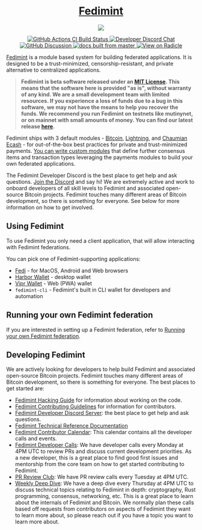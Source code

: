 <h1 align="center">
  <a href="https://fedimint.org">
    Fedimint
  </a>
</h1>

<p align="center">
    <img src="docs/banner.png">
</p>

<p align="center">
  <a href="https://github.com/fedimint/fedimint/actions/workflows/ci-nix.yml">
      <img src="https://github.com/fedimint/fedimint/actions/workflows/ci-nix.yml/badge.svg" alt="GitHub Actions CI Build Status">
  </a>
  <a href="https://chat.fedimint.org"><img alt="Developer Discord Chat" src="https://img.shields.io/discord/990354215060795454?label=dev%20chat"></a>
  <a href="https://github.com/fedimint/fedimint/discussions">
    <img src="https://img.shields.io/badge/community-discussion-blue" alt="GitHub Discussion">
  </a>
  <a href="https://docs.fedimint.org">
    <img src="https://img.shields.io/static/v1?label=Docs&message=master&color=007ec6&logo=GitBook&logoColor=ffffff" alt="docs built from master">
  </a>
  <a href="https://app.radicle.xyz/nodes/radicle.fedimint.org/rad:z2eeB9LF8fDNJQaEcvAWxQmU7h2PG">
    <img src="https://img.shields.io/badge/Radicle-explore-blue" alt="View on Radicle">
  </a>
</p>

[Fedimint](https://fedimint.org) is a module based system for building federated applications. It is designed to be a
trust-minimized, censorship-resistant, and private alternative to centralized applications.

> **Fedimint is beta software released under
an [MIT License](https://github.com/fedimint/fedimint/blob/master/LICENSE). This means that the software here is
provided "as is", without warranty of any kind. We are a small development team with limited resources. If you
experience a loss of funds due to a bug in this software, we may not have the means to help you recover the funds. We
recommend you run Fedimint on testnets like mutinynet, or on mainnet with small amounts of money. You can find our
latest release [here](https://github.com/fedimint/fedimint/releases/latest).**

Fedimint ships with 3 default
modules - [Bitcoin](https://github.com/bitcoin/bitcoin), [Lightning](https://github.com/lightning/bolts),
and [Chaumian Ecash](https://en.wikipedia.org/wiki/Ecash) - for out-of-the-box best practices for private and
trust-minimized payments. [You can write custom modules](https://github.com/fedimint/fedimint-custom-modules-example)
that define further consensus items and transaction types leveraging the payments modules to build your own federated
applications.

The Fedimint Developer Discord is the best place to get help and ask
questions. [Join the Discord](https://discord.gg/cEVEmqCgWG) and say hi! We are extremely active and work to onboard
developers of all skill levels to Fedimint and associated open-source Bitcoin projects. Fedimint touches many different
areas of Bitcoin development, so there is something for everyone. See below for more information on how to get involved.

## Using Fedimint

To use Fedimint you only need a client application, that will allow interacting with
Fedimint federations.

You can pick one of Fedimint-supporting applications:

* [Fedi](https://www.fedi.xyz/) - for MacOS, Android and Web browsers
* [Harbor Wallet](https://harbor.cash/) - desktop wallet
* [Vipr Wallet](https://github.com/ngutech21/vipr-wallet) - Web (PWA) wallet
* `fedimint-cli` - Fedimint's built in CLI wallet for developers and automation

## Running your own Fedimint federation

If you are interested in setting up a Fedimint federation, refer to [Running your own Fedimint federation](./docs/deploying.md).

## Developing Fedimint

We are actively looking for developers to help build Fedimint and associated open-source Bitcoin projects. Fedimint
touches many different areas of Bitcoin development, so there is something for everyone. The best places to get started
are:

- [Fedimint Hacking Guide](./HACKING.md#) for information about working on the code.
- [Fedimint Contributing Guidelines](CONTRIBUTING.md#) for information for contributors.
- [Fedimint Developer Discord Server](https://discord.gg/cEVEmqCgWG): the best place to get help and ask questions.
- [Fedimint Technical Reference Documentation](https://docs.fedimint.org)
- [Fedimint Contributor Calendar](https://calendar.google.com/calendar/u/0/embed?src=fedimintcalendar@gmail.com): This
  calendar contains all the developer calls and events.
- [Fedimint Developer Calls](https://meet.jit.si/fedimintdevcall): We have developer calls every Monday at 4PM UTC to
  review PRs and discuss current development priorities. As a new developer, this is a great place to find good first
  issues and mentorship from the core team on how to get started contributing to Fedimint.
- [PR Review Club](https://meet.jit.si/fedimintdevcall): We have PR review calls every Tuesday at 4PM UTC.
- [Weekly Deep Dive](https://meet.jit.si/fedimintdevcall): We have a deep dive every Thursday at 4PM UTC to discuss
  technical topics relating to Fedimint in depth: cryptography, Rust programming, consensus, networking, etc. This is a
  great place to learn about the internals of Fedimint and Bitcoin. We normally plan these calls based off requests from
  contributors on aspects of Fedimint they want to learn more about, so please reach out if you have a topic you want to
  learn more about.
